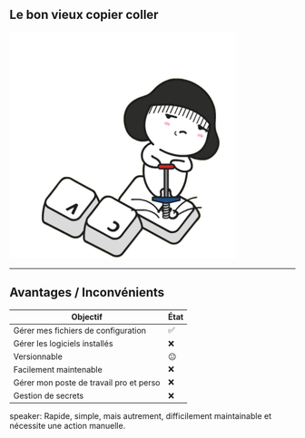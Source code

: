 ## Le bon vieux copier coller

<img src="assets/img/c_v.gif"  height="400" width="400" alt="Git">

---

## Avantages / Inconvénients

| Objectif                                | État |
|-----------------------------------------|------|
| Gérer mes fichiers de configuration     | ✅    |
| Gérer les logiciels installés           | ❌    |
| Versionnable                            | 😐   |
| Facilement maintenable                  | ❌    |
| Gérer mon poste de travail pro et perso | ❌    |
| Gestion de secrets                      | ❌    |

speaker: Rapide, simple, mais autrement, difficilement maintainable et nécessite une action manuelle.
